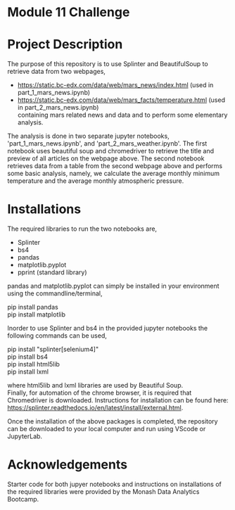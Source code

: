 # Module 11 Challenge

# Project Description

The purpose of this repository is to use Splinter and BeautifulSoup to retrieve data from two webpages,
- https://static.bc-edx.com/data/web/mars_news/index.html (used in part_1_mars_news.ipynb)
- https://static.bc-edx.com/data/web/mars_facts/temperature.html (used in part_2_mars_news.ipynb) <br>
containing mars related news and data and to perform some elementary analysis.
 
The analysis is done in two separate jupyter notebooks, 'part_1_mars_news.ipynb', and 'part_2_mars_weather.ipynb'. The first notebook uses beautiful soup and chromedriver to retrieve the title and preview of all articles on the webpage above. The second notebook retrieves data from a table from the second webpage above and performs some basic analysis, namely, we calculate the average monthly minimum temperature and the average monthly atmospheric pressure. 


# Installations

The required libraries to run the two notebooks are,

- Splinter
- bs4
- pandas
- matplotlib.pyplot
- pprint (standard library)

pandas and matplotlib.pyplot can simply be installed in your environment using the commandline/terminal,

pip install pandas <br>
pip install matplotlib

Inorder to use Splinter and bs4 in the provided jupyter notebooks the following commands can be used,

pip install "splinter[selenium4]" <br>
pip install bs4 <br>
pip install html5lib <br>
pip install lxml

where html5lib and lxml libraries are used by Beautiful Soup. <br>
Finally, for automation of the chrome browser, it is required that Chromedriver is downloaded. Instructions for installation can be found here: https://splinter.readthedocs.io/en/latest/install/external.html.

Once the installation of the above packages is completed, the repository can be downloaded to your local computer and run using VScode or JupyterLab.

# Acknowledgements

Starter code for both jupyer notebooks and instructions on installations of the required libraries were provided by 
the Monash Data Analytics Bootcamp.

